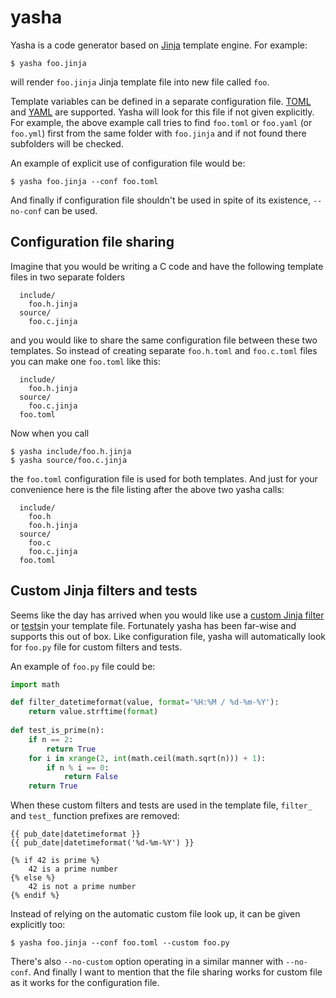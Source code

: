# yasha

Yasha is a code generator based on [Jinja](http://jinja.pocoo.org/) template engine. For example:

```
$ yasha foo.jinja
```

will render `foo.jinja` Jinja template file into new file called `foo`.

Template variables can be defined in a separate configuration file. [TOML](https://github.com/toml-lang/toml) and [YAML](http://yaml.org/) are supported. Yasha will look for this file if not given explicitly. For example, the above example call tries to find `foo.toml` or `foo.yaml` (or `foo.yml`) first from the same folder with `foo.jinja` and if not found there subfolders will be checked.

An example of explicit use of configuration file would be:

```
$ yasha foo.jinja --conf foo.toml
```

And finally if configuration file shouldn't be used in spite of its existence, ``--no-conf`` can be used.

## Configuration file sharing

Imagine that you would be writing a C code and have the following template files in two separate folders

```
  include/
    foo.h.jinja
  source/
    foo.c.jinja
```

and you would like to share the same configuration file between these two templates. So instead of creating separate `foo.h.toml` and `foo.c.toml` files you can make one `foo.toml` like this:

```
  include/
    foo.h.jinja
  source/
    foo.c.jinja
  foo.toml
```

Now when you call

```
$ yasha include/foo.h.jinja
$ yasha source/foo.c.jinja
```

the `foo.toml` configuration file is used for both templates. And just for your convenience here is the file listing after the above two yasha calls:

```
  include/
    foo.h
    foo.h.jinja
  source/
    foo.c
    foo.c.jinja
  foo.toml
```

## Custom Jinja filters and tests

Seems like the day has arrived when you would like use a [custom Jinja filter](http://jinja.pocoo.org/docs/dev/api/#custom-filters) or [tests](http://jinja.pocoo.org/docs/dev/api/#custom-tests)in your template file. Fortunately yasha has been far-wise and supports this out of box. Like configuration file, yasha will automatically look for `foo.py` file for custom filters and tests.

An example of `foo.py` file could be:

```python
import math

def filter_datetimeformat(value, format='%H:%M / %d-%m-%Y'):
    return value.strftime(format)
    
def test_is_prime(n):
    if n == 2:
        return True
    for i in xrange(2, int(math.ceil(math.sqrt(n))) + 1):
        if n % i == 0:
            return False
    return True
```

When these custom filters and tests are used in the template file, `filter_` and `test_` function prefixes are removed:

```jinja
{{ pub_date|datetimeformat }}
{{ pub_date|datetimeformat('%d-%m-%Y') }}

{% if 42 is prime %}
    42 is a prime number
{% else %}
    42 is not a prime number
{% endif %}
```

Instead of relying on the automatic custom file look up, it can be given explicitly too:

```
$ yasha foo.jinja --conf foo.toml --custom foo.py
```

There's also `--no-custom` option operating in a similar manner with `--no-conf`. And finally I want to mention that the file sharing works for custom file as it works for the configuration file.
